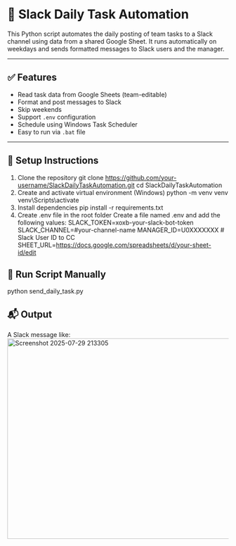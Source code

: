 # 🧾 Slack Daily Task Automation

This Python script automates the daily posting of team tasks to a Slack channel using data from a shared Google Sheet. It runs automatically on weekdays and sends formatted messages to Slack users and the manager.

---

## ✅ Features

- Read task data from Google Sheets (team-editable)
- Format and post messages to Slack
- Skip weekends
- Support `.env` configuration
- Schedule using Windows Task Scheduler
- Easy to run via `.bat` file

---

## 🚀 Setup Instructions
1. Clone the repository
git clone https://github.com/your-username/SlackDailyTaskAutomation.git
cd SlackDailyTaskAutomation
2. Create and activate virtual environment (Windows)
python -m venv venv
venv\Scripts\activate
3. Install dependencies
pip install -r requirements.txt
4. Create .env file in the root folder
Create a file named .env and add the following values:
SLACK_TOKEN=xoxb-your-slack-bot-token
SLACK_CHANNEL=#your-channel-name
MANAGER_ID=U0XXXXXXX        # Slack User ID to CC
SHEET_URL=https://docs.google.com/spreadsheets/d/your-sheet-id/edit

## 🧪 Run Script Manually
python send_daily_task.py

## 📬 Output
A Slack message like:
<img width="1141" height="456" alt="Screenshot 2025-07-29 213305" src="https://github.com/user-attachments/assets/006c8332-9c2b-4ee3-9a0a-bacb024cbdee" />
